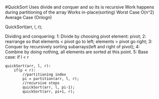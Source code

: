 #QuickSort
Uses divide and conquer and so its is recursive
Work happens during partitioning of the array
Works in-place(sorting)
Worst Case O(n^2)
Average Case (Onlogn)

QuickSort(arr, l, r);

Dividing and conquering:
    1: Divide by choosing pivot element: pivot;
    2: rearrange so that elements < pivot go to left;
                         elements > pivot go right;
    3: Conquer by recursively sorting subarrays(left and right of pivot);
    4: Combine by doing nothing, all elements are sorted at this point.
    5: Base case: if l < r

    quickSort(arr, l, r):
        if(p < r):
            //partitioning index
            pi = partition(arr, l, r);
            //recursive steps
            quickSort(arr, l, pi-1);
            quickSort(arr, pi+1, r);
